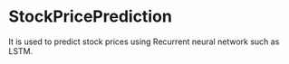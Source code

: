 # StockPricePrediction
It is used to predict stock prices using Recurrent neural network such as LSTM. 
